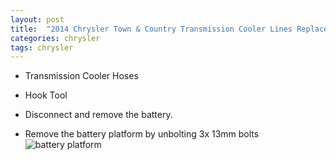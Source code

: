 ```yaml
---
layout: post
title:  "2014 Chrysler Town & Country Transmission Cooler Lines Replacement"
categories: chrysler 
tags: chrysler
---
```



* Transmission Cooler Hoses
* Hook Tool

* Disconnect and remove the battery.
* Remove the battery platform by unbolting 3x 13mm bolts
![battery platform](/extras/battery_shelf.jpg)

